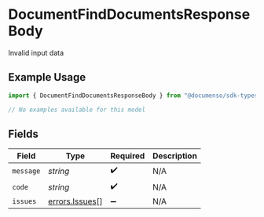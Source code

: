 # DocumentFindDocumentsResponseBody

Invalid input data

## Example Usage

```typescript
import { DocumentFindDocumentsResponseBody } from "@documenso/sdk-typescript/models/errors";

// No examples available for this model
```

## Fields

| Field                                            | Type                                             | Required                                         | Description                                      |
| ------------------------------------------------ | ------------------------------------------------ | ------------------------------------------------ | ------------------------------------------------ |
| `message`                                        | *string*                                         | :heavy_check_mark:                               | N/A                                              |
| `code`                                           | *string*                                         | :heavy_check_mark:                               | N/A                                              |
| `issues`                                         | [errors.Issues](../../models/errors/issues.md)[] | :heavy_minus_sign:                               | N/A                                              |